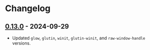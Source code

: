 # Changelog

## [0.13.0] - 2024-09-29

- Updated `glow`, `glutin`, `winit`, `glutin-winit`, and `raw-window-handle` versions.

[0.13.0]: https://github.com/imgui-rs/imgui-winit-glow-renderer-viewports/compare/...v0.13.0
